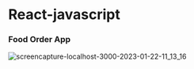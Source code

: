 # React-javascript

### Food Order App

![screencapture-localhost-3000-2023-01-22-11_13_16](https://user-images.githubusercontent.com/83384315/213902437-81372291-3e7d-4e02-9729-dc97e35520f6.png)
